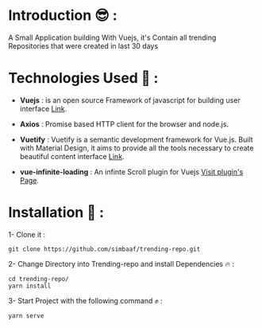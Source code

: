
# Introduction :sunglasses: :

A Small Application building With Vuejs, it's Contain all trending Repositories that were created in last 30 days

# Technologies Used :gem: : 


- **Vuejs** : is an open source Framework of javascript for building user interface [Link](https://vuejs.org/).

- **Axios** : Promise based HTTP client for the browser and node.js.

- **Vuetify** : Vuetify is a semantic development framework for Vue.js. Built with Material Design, it aims to provide all the tools necessary to create beautiful content interface  [Link](https://vuetifyjs.com/en).

- **vue-infinite-loading** : An infinte Scroll plugin for Vuejs [Visit plugin's Page](https://peachscript.github.io/vue-infinite-loading/).


# Installation :rocket: :

 
 1- Clone it :
 ```
git clone https://github.com/simbaaf/trending-repo.git
 ```

2- Change Directory into Trending-repo and install Dependencies :fire: : 
 ```
cd trending-repo/
yarn install 
 ```
 3- Start Project with the following command :fist: :
 ```
 yarn serve
```


